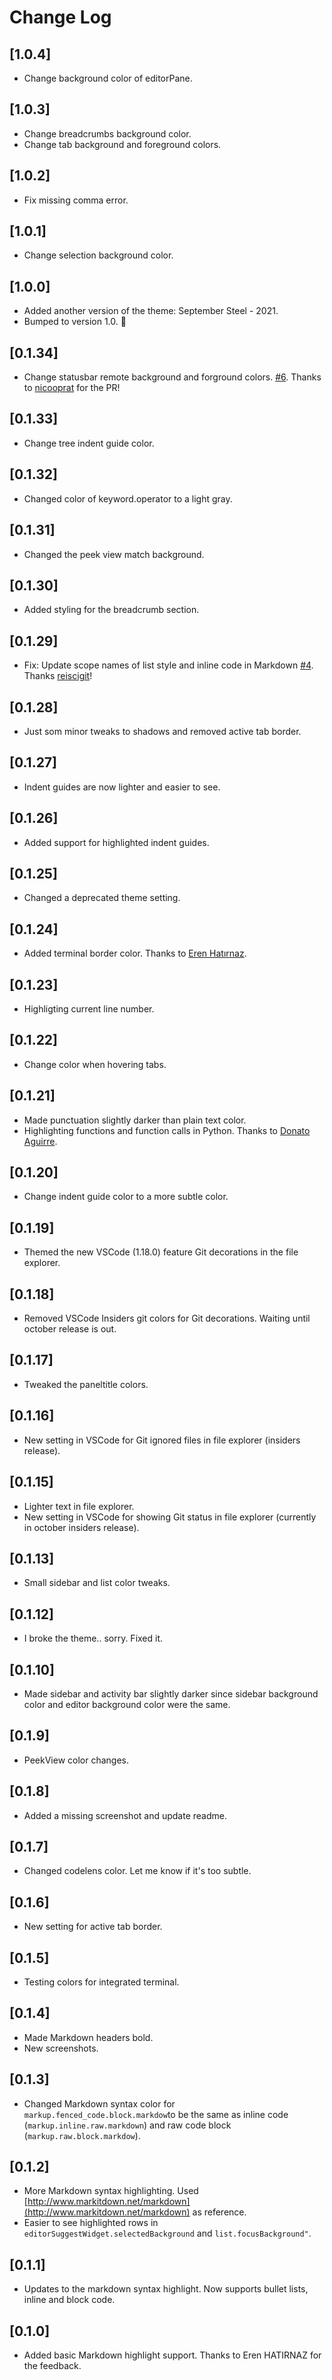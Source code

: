 # Change Log

## [1.0.4]

- Change background color of editorPane.

## [1.0.3]

- Change breadcrumbs background color.
- Change tab background and foreground colors.

## [1.0.2]

- Fix missing comma error.

## [1.0.1]

- Change selection background color.

## [1.0.0]

- Added another version of the theme: September Steel - 2021.
- Bumped to version 1.0. 🎉

## [0.1.34]

- Change statusbar remote background and forground colors. [#6](https://github.com/perragnar/september-steel/pull/6). Thanks to [nicooprat](https://github.com/nicooprat) for the PR!

## [0.1.33]

- Change tree indent guide color.

## [0.1.32]

- Changed color of keyword.operator to a light gray.

## [0.1.31]

- Changed the peek view match background.

## [0.1.30]

- Added styling for the breadcrumb section.

## [0.1.29]

- Fix: Update scope names of list style and inline code in Markdown [#4](https://github.com/perragnar/september-steel/pull/4). Thanks [reiscigit](https://github.com/reiscigit)!

## [0.1.28]

- Just som minor tweaks to shadows and removed active tab border.

## [0.1.27]

- Indent guides are now lighter and easier to see.

## [0.1.26]

- Added support for highlighted indent guides.

## [0.1.25]

- Changed a deprecated theme setting.

## [0.1.24]

- Added terminal border color. Thanks to [Eren Hatırnaz](https://github.com/erenhatirnaz).

## [0.1.23]

- Highligting current line number.

## [0.1.22]

- Change color when hovering tabs.

## [0.1.21]

- Made punctuation slightly darker than plain text color.
- Highlighting functions and function calls in Python. Thanks to [Donato Aguirre](https://github.com/donatoaguirre24).

## [0.1.20]

- Change indent guide color to a more subtle color.

## [0.1.19]

- Themed the new VSCode (1.18.0) feature Git decorations in the file explorer.

## [0.1.18]

- Removed VSCode Insiders git colors for Git decorations. Waiting until october release is out.

## [0.1.17]

- Tweaked the paneltitle colors.

## [0.1.16]

- New setting in VSCode for Git ignored files in file explorer (insiders release).

## [0.1.15]

- Lighter text in file explorer.
- New setting in VSCode for showing Git status in file explorer (currently in october insiders release).

## [0.1.13]

- Small sidebar and list color tweaks.

## [0.1.12]

- I broke the theme.. sorry. Fixed it.

## [0.1.10]

- Made sidebar and activity bar slightly darker since sidebar background color and editor background color were the same.

## [0.1.9]

- PeekView color changes.

## [0.1.8]

- Added a missing screenshot and update readme.

## [0.1.7]

- Changed codelens color. Let me know if it's too subtle.

## [0.1.6]

- New setting for active tab border.

## [0.1.5]

- Testing colors for integrated terminal.

## [0.1.4]

- Made Markdown headers bold.
- New screenshots.

## [0.1.3]

- Changed Markdown syntax color for `markup.fenced_code.block.markdow`to be the same as inline code (`markup.inline.raw.markdown`) and raw code block (`markup.raw.block.markdow`).

## [0.1.2]

- More Markdown syntax highlighting. Used [http://www.markitdown.net/markdown](http://www.markitdown.net/markdown) as reference.
- Easier to see highlighted rows in `editorSuggestWidget.selectedBackground` and `list.focusBackground"`.

## [0.1.1]

- Updates to the markdown syntax highlight. Now supports bullet lists, inline and block code.

## [0.1.0]

- Added basic Markdown highlight support. Thanks to Eren HATIRNAZ for the feedback.
